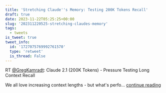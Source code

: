```yaml
---
title: 'Stretching Claude''s Memory: Testing 200K Tokens Recall'
draft: true
date: 2023-11-22T05:25:25+00:00
slug: '202311220525-stretching-claudes-memory'
tags:
  - tweets
is_tweet: true
tweet_info:
  id: '1727075769992761570'
  type: 'retweet'
  is_thread: False
---
```




RT [@GregKamradt](https://x.com/GregKamradt): Claude 2.1 (200K Tokens) - Pressure Testing Long Context Recall

We all love increasing context lengths - but what's perfo… [continue reading](https://x.com/sytelus/status/1727075769992761570)
